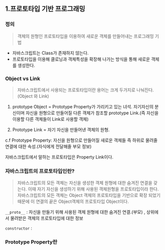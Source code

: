 ## 1.프로토타입 기반 프로그래밍

### 정의

>  객체의 원형인 프로토타입을 이용하여 새로운 객체를 만들어내는 프로그래밍 기법

+ 자바스크립트는 Class가 존재하지 않는다.
+ 프로토타입을 이용해 클로닝과 객체특성을 확장해 나가는 방식을 통해 새로운 객체를 생성한다.
### Object vs Link
> 자바스크립트에서 사용되는 프로토타입이란 용어는 크게 두가지로 나눠진다. (Object 와 Link)

1. prototype Object = Prototype Property가 가리키고 있는 녀석. 자기자신의 분신이며 자신을 원형으로 만들어질 다른 객체가 참조할 prototype Link.(즉 자신을 이용할 다른 객체들이 Link로 사용할 객체)

2. Prototype Link = 자기 자신을 만들어낸 객체의 원형. 


c.f Prototype Property: 자신을 원형으로 만들어질 새로운 객체들 즉 하위로 물려줄 연결에 대한 속성.(자식에게 전달해줄 부모 정보)

자바스크립트에서 말하는 프로토타입은 Property Link이다.

### 자바스크립트의 프로토타입인란?

> 자바스크립트의 모든 객체는 자신을 생성한 객체 원형에 대한 숨겨진 연결을 갖는다. 이때 자기 자신을 생성하기 위해 사용된 객체원형을 프로토타입이라 한다. 자바스크립트의 모든 객체는 Object 객체의 프로토타입을 기반으로 확장 되었기 때문에 이 연결의 끝은 Object객체의 프로토타입 Object이다.

`__proto__` : 자신을 만들기 위해 사용된 객체 원형에 대한 숨겨진 연결.(부모) , 상위에서 물려받은 객체의 프로토타입에 대한 정보

`constructor` : 

### Prototype Property란


